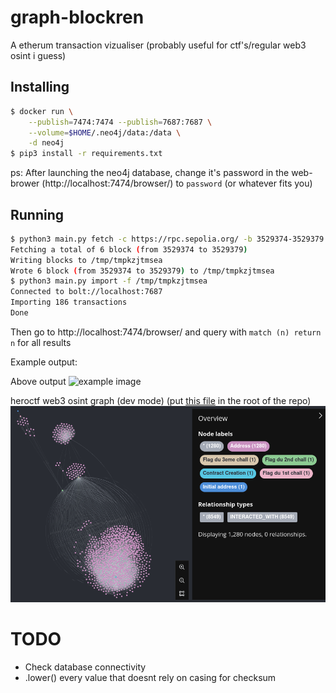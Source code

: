 # graph-blockren

A etherum transaction vizualiser (probably useful for ctf's/regular web3 osint i guess)

## Installing

```bash
$ docker run \
    --publish=7474:7474 --publish=7687:7687 \
    --volume=$HOME/.neo4j/data:/data \
    -d neo4j
$ pip3 install -r requirements.txt
```

ps: After launching the neo4j database, change it's password in the web-brower (http://localhost:7474/browser/) to `password` (or whatever fits you)

## Running

```bash
$ python3 main.py fetch -c https://rpc.sepolia.org/ -b 3529374-3529379
Fetching a total of 6 block (from 3529374 to 3529379)
Writing blocks to /tmp/tmpkzjtmsea
Wrote 6 block (from 3529374 to 3529379) to /tmp/tmpkzjtmsea
$ python3 main.py import -f /tmp/tmpkzjtmsea
Connected to bolt://localhost:7687
Importing 186 transactions
Done
```

Then go to http://localhost:7474/browser/ and query with `match (n) return n` for all results  

Example output:  

Above output
![example image](images/image_example.png)

heroctf web3 osint graph (dev mode) (put [this file](https://dev.avan.sh/posts/graph-blockren/heroctftransactions) in the root of the repo)
![heroctf web3 osint graph](images/image_hero_ctf.png)

# TODO

- Check database connectivity
- .lower() every value that doesnt rely on casing for checksum

